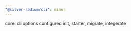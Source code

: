 ```yaml
---
"@silver-radium/cli": minor
---
```


core: cli options configured init, starter, migrate, integerate
